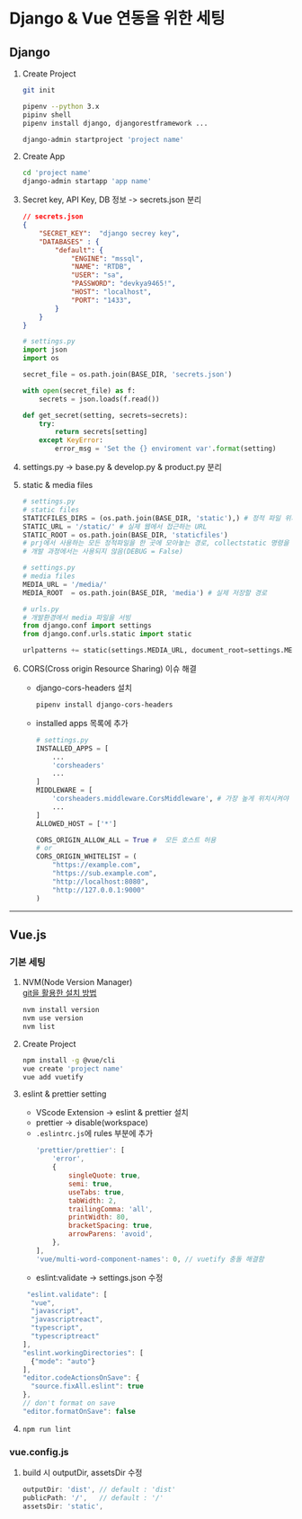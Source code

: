 # Django & Vue 연동을 위한 세팅
## Django
1. Create Project
    ```bash
    git init

    pipenv --python 3.x
    pipinv shell
    pipenv install django, djangorestframework ...

    django-admin startproject 'project name'
    ```

2. Create App
    ```bash
    cd 'project name'
    django-admin startapp 'app name'
    ```

3. Secret key, API Key, DB 정보 -> secrets.json 분리
    ```json
    // secrets.json
    {
        "SECRET_KEY":  "django secrey key",
        "DATABASES" : {
            "default": {
                "ENGINE": "mssql",
                "NAME": "RTDB",
                "USER": "sa",
                "PASSWORD": "devkya9465!",
                "HOST": "localhost",
                "PORT": "1433",
            }
        }
    }
    ```
    ```python
    # settings.py
    import json
    import os

    secret_file = os.path.join(BASE_DIR, 'secrets.json')

    with open(secret_file) as f:
        secrets = json.loads(f.read())

    def get_secret(setting, secrets=secrets):
        try:
            return secrets[setting]
        except KeyError:
            error_msg = 'Set the {} enviroment var'.format(setting) 
    ```
4. settings.py -> base.py & develop.py & product.py 분리
5. static & media files
    ```python
    # settings.py
    # static files
    STATICFILES_DIRS = (os.path.join(BASE_DIR, 'static'),) # 정적 파일 위치 경로
    STATIC_URL = '/static/' # 실제 웹에서 접근하는 URL
    STATIC_ROOT = os.path.join(BASE_DIR, 'staticfiles')
    # prj에서 사용하는 모든 정적파일을 한 곳에 모아놓는 경로, collectstatic 명령을 하였을 때 모음
    # 개발 과정에서는 사용되지 않음(DEBUG = False)
    ```
    ```python
    # settings.py
    # media files
    MEDIA_URL = '/media/'
    MEDIA_ROOT  = os.path.join(BASE_DIR, 'media') # 실제 저장할 경로
    ```
    ```python
    # urls.py
    # 개발환경에서 media 파일을 서빙
    from django.conf import settings
    from django.conf.urls.static import static

    urlpatterns += static(settings.MEDIA_URL, document_root=settings.MEDIA_ROOT)
    ```
6. CORS(Cross origin Resource Sharing) 이슈 해결
    * django-cors-headers 설치
        ```bash
        pipenv install django-cors-headers
        ```
    * installed apps 목록에 추가
        ```python
        # settings.py
        INSTALLED_APPS = [
            ...
            'corsheaders'
            ...
        ]
        MIDDLEWARE = [
            'corsheaders.middleware.CorsMiddleware', # 가장 높게 위치시켜야 한다.
            ...
        ]
        ALLOWED_HOST = ['*']

        CORS_ORIGIN_ALLOW_ALL = True #  모든 호스트 허용
        # or 
        CORS_ORIGIN_WHITELIST = (
            "https://example.com",
            "https://sub.example.com",
            "http://localhost:8080",
            "http://127.0.0.1:9000"
        )
        ```

***
## Vue.js
### 기본 세팅
1. NVM(Node Version Manager)  
    [git을 활용한 설치 방법](https://github.com/nvm-sh/nvm)
    ```bash
    nvm install version
    nvm use version
    nvm list
    ```

2. Create Project  
    ```bash
    npm install -g @vue/cli
    vue create 'project name'
    vue add vuetify
    ```

3. eslint & prettier setting
    * VScode Extension -> eslint & prettier 설치
    * prettier -> disable(workspace)
    * `.eslintrc.js`에 rules 부분에 추가
        ```javascript
        'prettier/prettier': [
			'error',
			{
				singleQuote: true,
				semi: true,
				useTabs: true,
				tabWidth: 2,
				trailingComma: 'all',
				printWidth: 80,
				bracketSpacing: true,
				arrowParens: 'avoid',
			},
		],
		'vue/multi-word-component-names': 0, // vuetify 충돌 해결함
        ```
    * eslint:validate -> settings.json 수정
    ```javascript
     "eslint.validate": [
      "vue",
      "javascript",
      "javascriptreact",
      "typescript",
      "typescriptreact"
    ],
    "eslint.workingDirectories": [
      {"mode": "auto"}
    ],
    "editor.codeActionsOnSave": {
      "source.fixAll.eslint": true
    },
    // don't format on save
    "editor.formatOnSave": false
    ```
4. `npm run lint`

### vue.config.js
1. build 시 outputDir, assetsDir 수정
    ```javascript
    outputDir: 'dist', // default : 'dist'
	publicPath: '/',   // default : '/'
	assetsDir: 'static',
    ```



